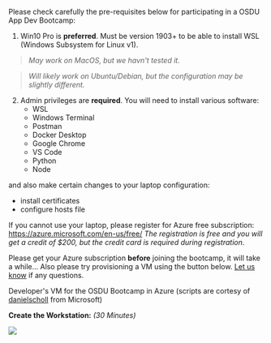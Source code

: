 Please check carefully the pre-requisites below for participating in a OSDU App Dev Bootcamp:

1) Win10 Pro is __preferred__. Must be version 1903+ to be able to install WSL (Windows Subsystem for Linux v1).

  > _May work on MacOS, but we havn't tested it._
  
  > _Will likely work on Ubuntu/Debian, but the configuration may be slightly different._
  
2) Admin privileges are __required__. You will need to install various software:
    - WSL
    - Windows Terminal
    - Postman
    - Docker Desktop
    - Google Chrome
    - VS Code
    - Python
    - Node
    
and also make certain changes to your laptop configuration:
  - install certificates
  - configure hosts file
    
If you cannot use your laptop, please register for Azure free subscription: https://azure.microsoft.com/en-us/free/
_The registration is free and you will get a credit of $200, but the credit card is required during registration_.

Please get your Azure subscription __before__ joining the bootcamp, it will take a while... Also please try provisioning a VM using the button below. [Let us know](mailto:dmitry_kniazev@epam.com) if any questions.

Developer's VM for the OSDU Bootcamp in Azure
(scripts are cortesy of [danielscholl](https://github.com/danielscholl) from Microsoft)

__Create the Workstation:__ _(30 Minutes)_


<a href="https://portal.azure.com/#create/Microsoft.Template/uri/https%3A%2F%2Fraw.githubusercontent.com%2Fdmitrykniazev%2Fosdu-bootcamp%2Fmaster%2Fscripts%2Fazuredeploy.json" target="_blank">
    <img src="http://azuredeploy.net/deploybutton.png"/>
</a>
